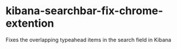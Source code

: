 # kibana-searchbar-fix-chrome-extention
Fixes the overlapping typeahead items in the search field in Kibana
